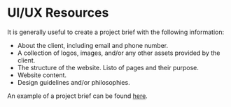# UI/UX Resources

It is generally useful to create a project brief with the following information:
- About the client, including email and phone number.
- A collection of logos, images, and/or any other assets provided by the client.
- The structure of the website. Listo of pages and their purpose.
- Website content. 
- Design guidelines and/or philosophies. 

An example of a project brief can be found [here](https://github.com/MFarabi619/ui-ux-resources/raw/main/Web%20Design%20for%20Beginners%20-%20Project%20Brief.pdf).

